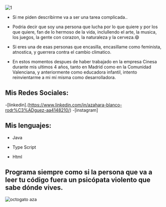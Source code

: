 
![1](https://user-images.githubusercontent.com/90633858/139233673-5740024a-dc9b-4d10-969b-cca546ed0e64.jpg)


- Si me piden describirme va a ser una tarea complicada..
- Podria decir que soy una persona que lucha por lo que quiere y por los que quiere, fan de lo hermoso de la vida, inclullendo el arte, la musica, los juegos, la gente con corazon, la naturaleza y la cerveza.😄

- Si eres una de esas personas que encasilla, encasillame como feminista, atnostica, y guerrera contra el cambio climatico.

- En estos momentos despues de haber trabajado en la empresa Cinesa durante mis ultimos 4 años, tanto en Madrid como en la Comunidad Valenciana, y anteriormente como educadora infantil, intento reinvientarme a mi mí misma como desarrolladora.

## Mis Redes Sociales:
-[linkedin].(https://www.linkedin.com/in/azahara-blanco-rodr%C3%ADguez-aa4148210/)
-[instagram]

Mis lenguajes:
----
- Java

- Type Script

- Html



Programa siempre como si la persona que va a leer tu código fuera un psicópata violento que sabe dónde vives.
---
![octogato aza](https://user-images.githubusercontent.com/90633858/139234821-271c8e1b-6c30-4689-bb6f-0df738dd03c2.png )

<!--
**Azaharabl/Azaharabl** is a ✨ _special_ ✨ repository because its `README.md` (this file) appears on your GitHub profile.

Here are some ideas to get you started:

- 🔭 I’m currently working on ...
- 🌱 I’m currently learning ...
- 👯 I’m looking to collaborate on ...
- 🤔 I’m looking for help with ...
- 💬 Ask me about ...
- 📫 How to reach me: ...
- 😄 Pronouns: ...
- ⚡ Fun fact: ...
-->
